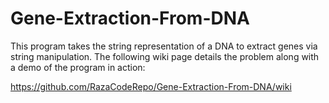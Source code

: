 # Gene-Extraction-From-DNA
This program takes the string representation of a DNA to extract genes via string manipulation.
The following wiki page details the problem along with a demo of the program in action:

https://github.com/RazaCodeRepo/Gene-Extraction-From-DNA/wiki
